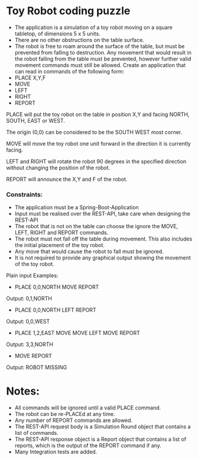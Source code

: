 # Toy Robot coding puzzle 

- The application is a simulation of a toy robot moving on a square tabletop, of dimensions 5 x 5 units.
- There are no other obstructions on the table surface.
- The robot is free to roam around the surface of the table, but must be prevented from falling to destruction. Any movement that would result in the robot falling from the table must be prevented, however further valid movement commands must still be allowed.
Create an application that can read in commands of the following form:
- PLACE X,Y,F 
- MOVE
- LEFT
- RIGHT
- REPORT

PLACE will put the toy robot on the table in position X,Y and facing 
NORTH, SOUTH, EAST or WEST. 

The origin (0,0) can be considered to be the SOUTH WEST most corner.

MOVE will move the toy robot one unit forward in the direction it is currently facing.

LEFT and RIGHT will rotate the robot 90 degrees in the specified direction without changing the position of the robot.

REPORT will announce the X,Y and F of the robot.

### Constraints:
- The application must be a Spring-Boot-Application
- Input must be realised over the REST-API, take care when designing the REST-API
- The robot that is not on the table can choose the ignore the MOVE, LEFT, RIGHT
and REPORT commands.
- The robot must not fall off the table during movement. This also includes the initial
placement of the toy robot.
- Any move that would cause the robot to fall must be ignored.
- It is not required to provide any graphical output showing the movement of the toy
robot.

Plain input Examples:

* PLACE 0,0,NORTH
MOVE
REPORT

Output: 0,1,NORTH


* PLACE 0,0,NORTH
LEFT
REPORT

Output: 0,0,WEST

* PLACE 1,2,EAST
MOVE
MOVE
LEFT
MOVE
REPORT

Output: 3,3,NORTH

* MOVE
REPORT

Output: ROBOT MISSING

# Notes:
- All commands will be ignored until a valid PLACE command.
- The robot can be re-PLACEd at any time.
- Any number of REPORT commands are allowed.
- The REST-API request body is a Simulation Round object that contains a list of commands.
- The REST-API response object is a Report object that contains a list of reports, which is the output of the REPORT command if any. 
- Many Integration tests are added.

